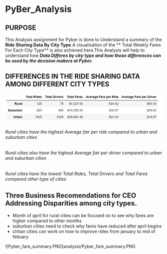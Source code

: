 # PyBer_Analysis

## PURPOSE
 This Analysis assignment for Pyber is done to Understand a summary of the **Ride Sharing 
 Data By City Type**.A visualisation of the ** Total Weekly Fares For Each City Type**
 is also achieved here.This Analysis will help to understand how ***Data Differes by city
 type and how those differences can be used by the decision makers at Pyber.***



## DIFFERENCES IN THE RIDE SHARING DATA AMONG DIFFERENT CITY TYPES

![Pyber_summary.PNG](analysis/Pyber_summary.PNG)

###### Rural cities have the highest Average fair per ride compared to urban and suburban cities
###### Rural cities also have the highest Average fair per driver compared to urban and suburban cities
###### Rural cities have the lowest Total Rides, Total Drivers and Total Fares compared other type of cities


## Three Business Recomendations for CEO Addressing Disparities among city types.
- Month of april for rural cities can be focused on to see why fares are higher compared to other months
- suburban cities need to check why fares have reduced after april begins
- Urban cities can work on how to improve rides from january to mid of febuary

![Pyber_fare_summary.PNG]analysis/Pyber_fare_summary.PNG
